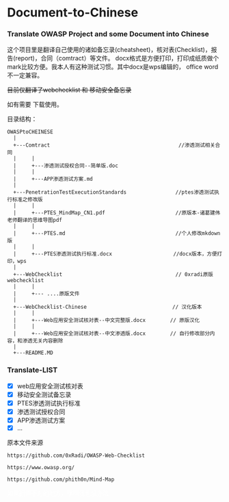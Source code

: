 # Document-to-Chinese
### Translate OWASP Project and some Document into Chinese

这个项目里是翻译自己使用的诸如备忘录(cheatsheet)，核对表(Checklist)，报告(report)，合同（comtract）等文件。
docx格式是方便打印，打印成纸质做个mark比较方便。我本人有这种测试习惯。其中docx是wps编辑的，
office word不一定兼容。

<del>目前仅翻译了webchecklist 和 移动安全备忘录</del>

如有需要 下载使用。

目录结构：

```
OWASPtoCHEINESE
  |
  +---Comtract                                          //渗透测试相关合同
  |     |
  |     +---渗透测试授权合同--简单版.doc
  |     |
  |     +---APP渗透测试方案.md
  |
  +---PenetrationTestExecutionStandards                //ptes渗透测试执行标准之修改版
  |     |
  |     +---PTES_MindMap_CN1.pdf                       //原版本-诸葛建伟老师翻译的思维导图pdf
  |     |
  |     +---PTES.md                                    //个人修改mkdown版
  |     |
  |     +---PTES渗透测试执行标准.docx                    //docx版本，方便打印，wps
  |
  +---WebChecklist                                     // 0xradi原版webchecklist
  |     |
  |     +--- ....原版文件
  |
  +---WebChecklist-Chinese                            // 汉化版本
  |     |
  |     +---Web应用安全测试核对表--中文完整版.docx        // 原版汉化
  |     |
  |     +---Web应用安全测试核对表--中文渗透版.docx        // 自行修改部分内容，和渗透无关内容删除
  |
  +---README.MD
```

### Translate-LIST
* [x] web应用安全测试核对表
* [x] 移动安全测试备忘录
* [x] PTES渗透测试执行标准
* [x] 渗透测试授权合同
* [x] APP渗透测试方案
* [x] ...

原本文件来源

`https://github.com/0xRadi/OWASP-Web-Checklist`

`https://www.owasp.org/`

`https://github.com/phith0n/Mind-Map`

<font color = white>如果翻译不对的地方，嘿嘿我也没办法</font>
